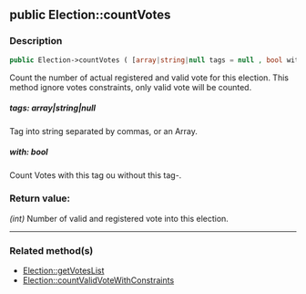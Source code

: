 ## public Election::countVotes

### Description    

```php
public Election->countVotes ( [array|string|null tags = null , bool with = true] ): int
```

Count the number of actual registered and valid vote for this election. This method ignore votes constraints, only valid vote will be counted.
    

##### **tags:** *array|string|null*   
Tag into string separated by commas, or an Array.    


##### **with:** *bool*   
Count Votes with this tag ou without this tag-.    


### Return value:   

*(int)* Number of valid and registered vote into this election.


---------------------------------------

### Related method(s)      

* [Election::getVotesList](../Election%20Class/public%20Election--getVotesList.md)    
* [Election::countValidVoteWithConstraints](../Election%20Class/public%20Election--countValidVoteWithConstraints.md)    
